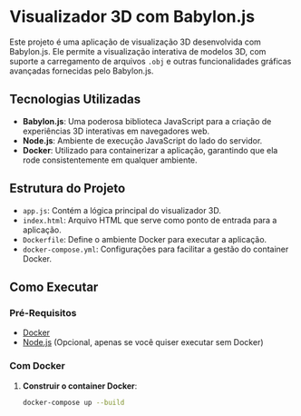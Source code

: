 # Visualizador 3D com Babylon.js

Este projeto é uma aplicação de visualização 3D desenvolvida com Babylon.js. Ele permite a visualização interativa de modelos 3D, com suporte a carregamento de arquivos `.obj` e outras funcionalidades gráficas avançadas fornecidas pelo Babylon.js.

## Tecnologias Utilizadas

- **Babylon.js**: Uma poderosa biblioteca JavaScript para a criação de experiências 3D interativas em navegadores web.
- **Node.js**: Ambiente de execução JavaScript do lado do servidor.
- **Docker**: Utilizado para containerizar a aplicação, garantindo que ela rode consistentemente em qualquer ambiente.

## Estrutura do Projeto

- `app.js`: Contém a lógica principal do visualizador 3D.
- `index.html`: Arquivo HTML que serve como ponto de entrada para a aplicação.
- `Dockerfile`: Define o ambiente Docker para executar a aplicação.
- `docker-compose.yml`: Configurações para facilitar a gestão do container Docker.

## Como Executar

### Pré-Requisitos

- [Docker](https://www.docker.com/get-started)
- [Node.js](https://nodejs.org/en/download/) (Opcional, apenas se você quiser executar sem Docker)

### Com Docker

1. **Construir o container Docker**:
   ```bash
   docker-compose up --build
   ```